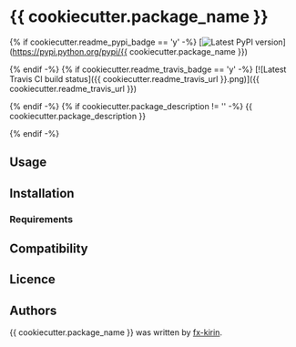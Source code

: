# {{ cookiecutter.package_name }}

{% if cookiecutter.readme_pypi_badge == 'y' -%}
[![Latest PyPI version](https://img.shields.io/pypi/v/package_name.svg)](https://pypi.python.org/pypi/{{ cookiecutter.package_name }})

{% endif -%}
{% if cookiecutter.readme_travis_badge == 'y' -%}
[![Latest Travis CI build status]({{ cookiecutter.readme_travis_url }}.png)]({{ cookiecutter.readme_travis_url }})

{% endif -%}
{% if cookiecutter.package_description != '' -%}
{{ cookiecutter.package_description }}

{% endif -%}
## Usage

## Installation

### Requirements

## Compatibility

## Licence

## Authors

{{ cookiecutter.package_name }} was written by [fx-kirin](fx.kirin@gmail.com).
